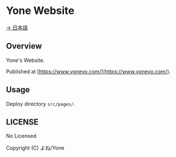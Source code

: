 # Yone Website

[→ 日本語](./README_JP.md)

## Overview

Yone's Website.

Published at [https://www.yoneyo.com/](https://www.yoneyo.com/).

## Usage

Deploy directory `src/pages/`.

## LICENSE

No Licensed

Copyright (C) よね/Yone
